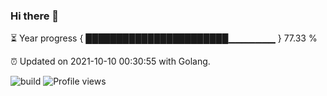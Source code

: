 ### Hi there 👋 

⏳ Year progress { ███████████████████████▁▁▁▁▁▁▁ } 77.33 %

⏰ Updated on 2021-10-10 00:30:55 with Golang.

![build](https://github.com/shenxianpeng/shenxianpeng/workflows/build/badge.svg) ![Profile views](https://gpvc.arturio.dev/shenxianpeng)
